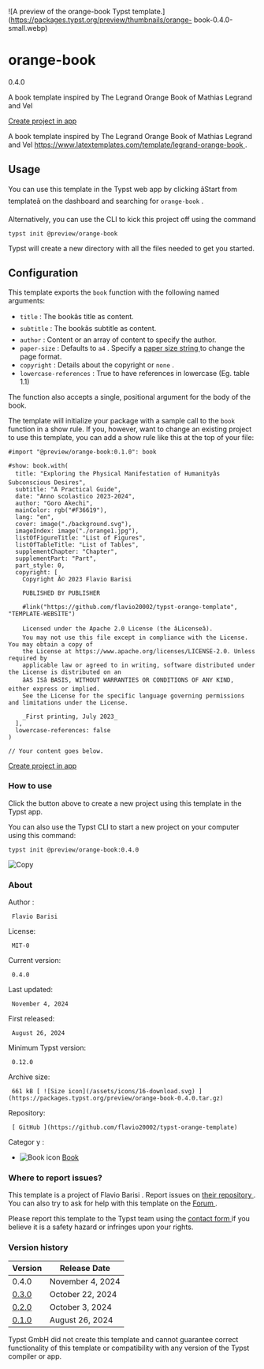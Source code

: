 ![A preview of the orange-book Typst
template.](https://packages.typst.org/preview/thumbnails/orange-
book-0.4.0-small.webp)

#  orange-book

0.4.0

A book template inspired by The Legrand Orange Book of Mathias Legrand and Vel

[ Create project in app ](/app?template=orange-book&version=0.4.0)

A book template inspired by The Legrand Orange Book of Mathias Legrand and Vel
[ https://www.latextemplates.com/template/legrand-orange-book
](https://www.latextemplates.com/template/legrand-orange-book) .

##  Usage

You can use this template in the Typst web app by clicking âStart from
templateâ on the dashboard and searching for ` orange-book ` .

Alternatively, you can use the CLI to kick this project off using the command

    
    
    typst init @preview/orange-book
    

Typst will create a new directory with all the files needed to get you
started.

##  Configuration

This template exports the ` book ` function with the following named
arguments:

  * ` title ` : The bookâs title as content. 
  * ` subtitle ` : The bookâs subtitle as content. 
  * ` author ` : Content or an array of content to specify the author. 
  * ` paper-size ` : Defaults to ` a4 ` . Specify a [ paper size string ](https://typst.app/docs/reference/layout/page/#parameters-paper) to change the page format. 
  * ` copyright ` : Details about the copyright or ` none ` . 
  * ` lowercase-references ` : True to have references in lowercase (Eg. table 1.1) 

The function also accepts a single, positional argument for the body of the
book.

The template will initialize your package with a sample call to the ` book `
function in a show rule. If you, however, want to change an existing project
to use this template, you can add a show rule like this at the top of your
file:

    
    
    #import "@preview/orange-book:0.1.0": book
    
    #show: book.with(
      title: "Exploring the Physical Manifestation of Humanityâs Subconscious Desires",
      subtitle: "A Practical Guide",
      date: "Anno scolastico 2023-2024",
      author: "Goro Akechi",
      mainColor: rgb("#F36619"),
      lang: "en",
      cover: image("./background.svg"),
      imageIndex: image("./orange1.jpg"),
      listOfFigureTitle: "List of Figures",
      listOfTableTitle: "List of Tables",
      supplementChapter: "Chapter",
      supplementPart: "Part",
      part_style: 0,
      copyright: [
        Copyright Â© 2023 Flavio Barisi
    
        PUBLISHED BY PUBLISHER
    
        #link("https://github.com/flavio20002/typst-orange-template", "TEMPLATE-WEBSITE")
    
        Licensed under the Apache 2.0 License (the âLicenseâ).
        You may not use this file except in compliance with the License. You may obtain a copy of
        the License at https://www.apache.org/licenses/LICENSE-2.0. Unless required by
        applicable law or agreed to in writing, software distributed under the License is distributed on an
        âAS ISâ BASIS, WITHOUT WARRANTIES OR CONDITIONS OF ANY KIND, either express or implied.
        See the License for the specific language governing permissions and limitations under the License.
    
        _First printing, July 2023_
      ],
      lowercase-references: false
    )
    
    // Your content goes below.
    

[ Create project in app ](/app?template=orange-book&version=0.4.0)

###  How to use

Click the button above to create a new project using this template in the
Typst app.

You can also use the Typst CLI to start a new project on your computer using
this command:

    
    
    typst init @preview/orange-book:0.4.0

![Copy](/assets/icons/16-copy.svg)

###  About

Author  :

     Flavio Barisi 
License:

     MIT-0 
Current version:

     0.4.0 
Last updated:

     November 4, 2024 
First released:

     August 26, 2024 
Minimum Typst version:

     0.12.0 
Archive size:

     661 kB [ ![Size icon](/assets/icons/16-download.svg) ](https://packages.typst.org/preview/orange-book-0.4.0.tar.gz)
Repository:

     [ GitHub ](https://github.com/flavio20002/typst-orange-template)
Categor  y  :

    

  * ![Book icon](/assets/icons/16-docs.svg) [ Book ](https://typst.app/universe/search/?category=book)

###  Where to report issues?

This  template  is a project of  Flavio Barisi  .  Report issues on  [ their
repository ](https://github.com/flavio20002/typst-orange-template) .  You can
also try to ask for help with this  template  on the  [ Forum
](https://forum.typst.app) .

Please report this  template  to the Typst team using the  [ contact form
](https://typst.app/contact) if you believe it is a safety hazard or infringes
upon your rights.

###  Version history

Version  |  Release Date   
---|---  
0.4.0  |  November 4, 2024   
[ 0.3.0 ](https://typst.app/universe/package/orange-book/0.3.0/) |  October 22, 2024   
[ 0.2.0 ](https://typst.app/universe/package/orange-book/0.2.0/) |  October 3, 2024   
[ 0.1.0 ](https://typst.app/universe/package/orange-book/0.1.0/) |  August 26, 2024   
  
Typst GmbH did not create this  template  and cannot guarantee correct
functionality of this  template  or compatibility with any version of the
Typst compiler or app.


